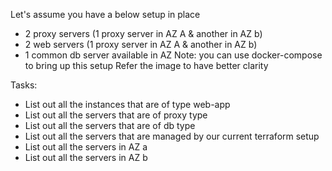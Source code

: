 Let's assume you have a below setup in place
  - 2 proxy servers (1 proxy server in AZ A & another in AZ b)
  - 2 web servers (1 proxy server in AZ A & another in AZ b)
  - 1 common db server available in AZ
Note: you can use docker-compose to bring up this setup
Refer the image to have better clarity

Tasks:
  - List out all the instances that are of type web-app
  - List out all the servers that are of proxy type
  - List out all the servers that are of db type
  - List out all the servers that are managed by our current terraform setup
  - List out all the servers in AZ a
  - List out all the servers in AZ b

